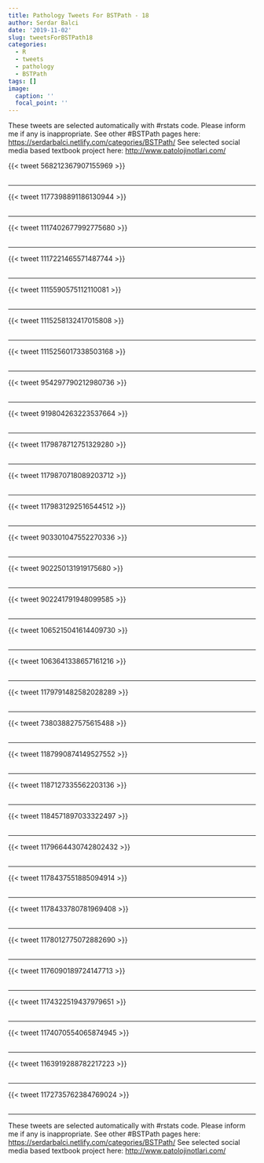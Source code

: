 ```yaml
---
title: Pathology Tweets For BSTPath - 18
author: Serdar Balci
date: '2019-11-02'
slug: tweetsForBSTPath18
categories:
  - R
  - tweets
  - pathology
  - BSTPath
tags: []
image:
  caption: ''
  focal_point: ''
---
```



These tweets are selected automatically with #rstats code. Please inform me if any is inappropriate.
See other #BSTPath pages here: https://serdarbalci.netlify.com/categories/BSTPath/ 
See selected social media based textbook project here: http://www.patolojinotlari.com/

{{< tweet 568212367907155969 >}}
<br>
<br>
<hr>
{{< tweet 1177398891186130944 >}}
<br>
<br>
<hr>
{{< tweet 1117402677992775680 >}}
<br>
<br>
<hr>
{{< tweet 1117221465571487744 >}}
<br>
<br>
<hr>
{{< tweet 1115590575112110081 >}}
<br>
<br>
<hr>
{{< tweet 1115258132417015808 >}}
<br>
<br>
<hr>
{{< tweet 1115256017338503168 >}}
<br>
<br>
<hr>
{{< tweet 954297790212980736 >}}
<br>
<br>
<hr>
{{< tweet 919804263223537664 >}}
<br>
<br>
<hr>
{{< tweet 1179878712751329280 >}}
<br>
<br>
<hr>
{{< tweet 1179870718089203712 >}}
<br>
<br>
<hr>
{{< tweet 1179831292516544512 >}}
<br>
<br>
<hr>
{{< tweet 903301047552270336 >}}
<br>
<br>
<hr>
{{< tweet 902250131919175680 >}}
<br>
<br>
<hr>
{{< tweet 902241791948099585 >}}
<br>
<br>
<hr>
{{< tweet 1065215041614409730 >}}
<br>
<br>
<hr>
{{< tweet 1063641338657161216 >}}
<br>
<br>
<hr>
{{< tweet 1179791482582028289 >}}
<br>
<br>
<hr>
{{< tweet 738038827575615488 >}}
<br>
<br>
<hr>
{{< tweet 1187990874149527552 >}}
<br>
<br>
<hr>
{{< tweet 1187127335562203136 >}}
<br>
<br>
<hr>
{{< tweet 1184571897033322497 >}}
<br>
<br>
<hr>
{{< tweet 1179664430742802432 >}}
<br>
<br>
<hr>
{{< tweet 1178437551885094914 >}}
<br>
<br>
<hr>
{{< tweet 1178433780781969408 >}}
<br>
<br>
<hr>
{{< tweet 1178012775072882690 >}}
<br>
<br>
<hr>
{{< tweet 1176090189724147713 >}}
<br>
<br>
<hr>
{{< tweet 1174322519437979651 >}}
<br>
<br>
<hr>
{{< tweet 1174070554065874945 >}}
<br>
<br>
<hr>
{{< tweet 1163919288782217223 >}}
<br>
<br>
<hr>
{{< tweet 1172735762384769024 >}}
<br>
<br>
<hr>


These tweets are selected automatically with #rstats code. Please inform me if any is inappropriate.
See other #BSTPath pages here: https://serdarbalci.netlify.com/categories/BSTPath/ 
See selected social media based textbook project here: http://www.patolojinotlari.com/
